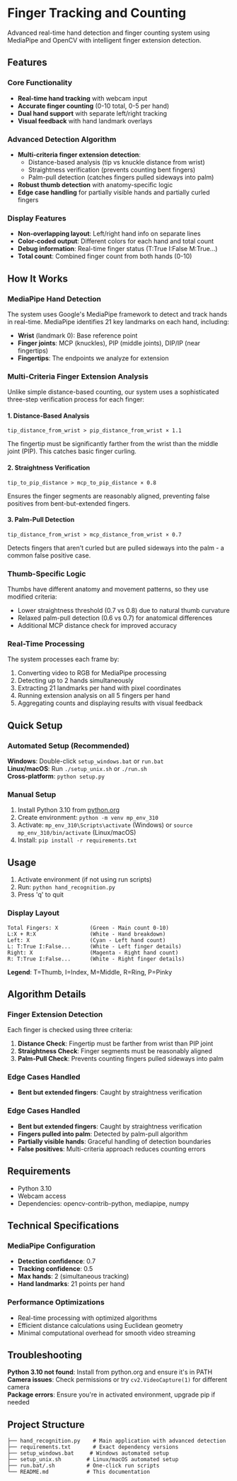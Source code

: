 # Finger Tracking and Counting

Advanced real-time hand detection and finger counting system using MediaPipe and OpenCV with intelligent finger extension detection.

## Features

### Core Functionality
- **Real-time hand tracking** with webcam input
- **Accurate finger counting** (0-10 total, 0-5 per hand)
- **Dual hand support** with separate left/right tracking
- **Visual feedback** with hand landmark overlays

### Advanced Detection Algorithm
- **Multi-criteria finger extension detection**:
  - Distance-based analysis (tip vs knuckle distance from wrist)
  - Straightness verification (prevents counting bent fingers)
  - Palm-pull detection (catches fingers pulled sideways into palm)
- **Robust thumb detection** with anatomy-specific logic
- **Edge case handling** for partially visible hands and partially curled fingers

### Display Features
- **Non-overlapping layout**: Left/right hand info on separate lines
- **Color-coded output**: Different colors for each hand and total count
- **Debug information**: Real-time finger status (T:True I:False M:True...)
- **Total count**: Combined finger count from both hands (0-10)

## How It Works

### MediaPipe Hand Detection
The system uses Google's MediaPipe framework to detect and track hands in real-time. MediaPipe identifies 21 key landmarks on each hand, including:
- **Wrist** (landmark 0): Base reference point
- **Finger joints**: MCP (knuckles), PIP (middle joints), DIP/IP (near fingertips)
- **Fingertips**: The endpoints we analyze for extension

### Multi-Criteria Finger Extension Analysis
Unlike simple distance-based counting, our system uses a sophisticated three-step verification process for each finger:

#### 1. Distance-Based Analysis
```
tip_distance_from_wrist > pip_distance_from_wrist × 1.1
```
The fingertip must be significantly farther from the wrist than the middle joint (PIP). This catches basic finger curling.

#### 2. Straightness Verification  
```
tip_to_pip_distance > mcp_to_pip_distance × 0.8
```
Ensures the finger segments are reasonably aligned, preventing false positives from bent-but-extended fingers.

#### 3. Palm-Pull Detection
```
tip_distance_from_wrist > mcp_distance_from_wrist × 0.7
```
Detects fingers that aren't curled but are pulled sideways into the palm - a common false positive case.

### Thumb-Specific Logic
Thumbs have different anatomy and movement patterns, so they use modified criteria:
- Lower straightness threshold (0.7 vs 0.8) due to natural thumb curvature
- Relaxed palm-pull detection (0.6 vs 0.7) for anatomical differences
- Additional MCP distance check for improved accuracy

### Real-Time Processing
The system processes each frame by:
1. Converting video to RGB for MediaPipe processing
2. Detecting up to 2 hands simultaneously
3. Extracting 21 landmarks per hand with pixel coordinates
4. Running extension analysis on all 5 fingers per hand
5. Aggregating counts and displaying results with visual feedback

## Quick Setup

### Automated Setup (Recommended)

**Windows**: Double-click `setup_windows.bat` or `run.bat`  
**Linux/macOS**: Run `./setup_unix.sh` or `./run.sh`  
**Cross-platform**: `python setup.py`

### Manual Setup

1. Install Python 3.10 from [python.org](https://www.python.org/downloads/)
2. Create environment: `python -m venv mp_env_310`
3. Activate: `mp_env_310\Scripts\activate` (Windows) or `source mp_env_310/bin/activate` (Linux/macOS)
4. Install: `pip install -r requirements.txt`

## Usage

1. Activate environment (if not using run scripts)
2. Run: `python hand_recognition.py`
3. Press 'q' to quit

### Display Layout
```
Total Fingers: X          (Green - Main count 0-10)
L:X + R:X                 (White - Hand breakdown)
Left: X                   (Cyan - Left hand count)
L: T:True I:False...      (White - Left finger details)
Right: X                  (Magenta - Right hand count)  
R: T:True I:False...      (White - Right finger details)
```

**Legend**: T=Thumb, I=Index, M=Middle, R=Ring, P=Pinky

## Algorithm Details

### Finger Extension Detection
Each finger is checked using three criteria:
1. **Distance Check**: Fingertip must be farther from wrist than PIP joint
2. **Straightness Check**: Finger segments must be reasonably aligned
3. **Palm-Pull Check**: Prevents counting fingers pulled sideways into palm

### Edge Cases Handled
- **Bent but extended fingers**: Caught by straightness verification
### Edge Cases Handled
- **Bent but extended fingers**: Caught by straightness verification
- **Fingers pulled into palm**: Detected by palm-pull algorithm
- **Partially visible hands**: Graceful handling of detection boundaries
- **False positives**: Multi-criteria approach reduces counting errors

## Requirements
- Python 3.10
- Webcam access
- Dependencies: opencv-contrib-python, mediapipe, numpy

## Technical Specifications

### MediaPipe Configuration
- **Detection confidence**: 0.7
- **Tracking confidence**: 0.5  
- **Max hands**: 2 (simultaneous tracking)
- **Hand landmarks**: 21 points per hand

### Performance Optimizations
- Real-time processing with optimized algorithms
- Efficient distance calculations using Euclidean geometry
- Minimal computational overhead for smooth video streaming

## Troubleshooting

**Python 3.10 not found**: Install from python.org and ensure it's in PATH  
**Camera issues**: Check permissions or try `cv2.VideoCapture(1)` for different camera  
**Package errors**: Ensure you're in activated environment, upgrade pip if needed

## Project Structure
```
├── hand_recognition.py    # Main application with advanced detection
├── requirements.txt       # Exact dependency versions
├── setup_windows.bat     # Windows automated setup
├── setup_unix.sh        # Linux/macOS automated setup  
├── run.bat/.sh          # One-click run scripts
└── README.md            # This documentation
```
